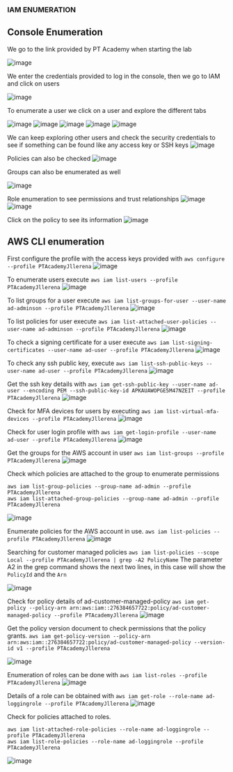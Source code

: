 
### IAM ENUMERATION

## Console Enumeration

We go to the link provided by PT Academy when starting the lab 

![image](https://user-images.githubusercontent.com/46797181/222305461-92c6103b-7fd2-4557-b2a1-fba4afc3657c.png)

We enter the credentials provided to log in the console, then we go to IAM and click on users

![image](https://user-images.githubusercontent.com/46797181/222305911-211d23db-6fab-482f-a87d-2806eab1ca7a.png)

To enumerate a user we click on a user and explore the different tabs

![image](https://user-images.githubusercontent.com/46797181/222306135-e811b5f1-b284-42c8-903d-dca7ef2ed622.png)
![image](https://user-images.githubusercontent.com/46797181/222306169-315f1edb-5e22-443e-8a18-9716a26dd369.png)
![image](https://user-images.githubusercontent.com/46797181/222306289-649f2c0b-9812-4c0e-8111-784e5d07d6cb.png)
![image](https://user-images.githubusercontent.com/46797181/222306308-2cb9afb4-cdf3-49a4-8a4a-9d185a5f2594.png)
![image](https://user-images.githubusercontent.com/46797181/222306346-0d9e3cc9-3c58-422d-b0dc-68336f76c6ea.png)

We can keep exploring other users and check the security credentials to see if something can be found like any access key or SSH keys
![image](https://user-images.githubusercontent.com/46797181/222307055-e644b9f2-b78b-41db-a1c3-c27a22b5359d.png)

Policies can also be checked
![image](https://user-images.githubusercontent.com/46797181/222307266-558b2985-aff4-4731-808c-d1c15883ea90.png)

Groups can also be enumerated as well

![image](https://user-images.githubusercontent.com/46797181/222307487-bad77e27-aa2f-407b-bef8-9af13a119341.png)

Role enumeration to see permissions and trust relationships
![image](https://user-images.githubusercontent.com/46797181/222308959-f7fe6791-3c8d-499c-88aa-ae5c2a046d45.png)
![image](https://user-images.githubusercontent.com/46797181/222309018-9c17c2a4-8761-4bb5-ab9b-b80aff991f2a.png)

Click on the policy to see its information
![image](https://user-images.githubusercontent.com/46797181/222309188-dc71104e-d8f8-4cc7-b5c8-1e6c9ded4ca5.png)

## AWS CLI enumeration 
First configure the profile with the access keys provided with `aws configure --profile PTAcademyJllerena`
![image](https://user-images.githubusercontent.com/46797181/222309574-1c5a6164-bca7-4e53-a89b-c20dbb2221bb.png)

To enumerate users execute `aws iam list-users --profile PTAcademyJllerena`
![image](https://user-images.githubusercontent.com/46797181/222309784-414250dd-6f72-42e2-8628-d71cf1218302.png)

To list groups for a user execute `aws iam list-groups-for-user --user-name ad-adminson --profile PTAcademyJllerena`
![image](https://user-images.githubusercontent.com/46797181/222310570-e5c69dc5-1e86-40a9-b3b7-8a5cdf0f30fa.png)

To list policies for user execute `aws iam list-attached-user-policies --user-name ad-adminson --profile PTAcademyJllerena`
![image](https://user-images.githubusercontent.com/46797181/222310891-a9ade260-d59f-4fcf-8370-1acfab2c0c77.png)

To check a signing certificate for a user execute `aws iam list-signing-certificates --user-name ad-user --profile PTAcademyJllerena`
![image](https://user-images.githubusercontent.com/46797181/222311125-26b127b1-b879-4b32-9f1d-a24e27d9cc4b.png)

To check any ssh public key, execute `aws iam list-ssh-public-keys --user-name ad-user --profile PTAcademyJllerena`
![image](https://user-images.githubusercontent.com/46797181/222311542-a050d8a5-92a5-4225-ae27-a8f159070468.png)

Get the ssh key details with `aws iam get-ssh-public-key --user-name ad-user --encoding PEM --ssh-public-key-id APKAUAWOPGE5M47NZEIT --profile PTAcademyJllerena`
![image](https://user-images.githubusercontent.com/46797181/222312198-4525a9b4-9e3a-4fbc-8784-3d7e0f780ddf.png)

Check for MFA devices for users by executing `aws iam list-virtual-mfa-devices --profile PTAcademyJllerena` 
![image](https://user-images.githubusercontent.com/46797181/222312537-326d079e-2330-4c95-b032-718a9a293e6f.png)

Check for user login profile with `aws iam get-login-profile --user-name ad-user --profile PTAcademyJllerena`
![image](https://user-images.githubusercontent.com/46797181/222312980-217d80e9-c7d7-4b29-881c-5eea97f1e2a0.png)

Get the groups for the AWS account in user `aws iam list-groups --profile PTAcademyJllerena`
![image](https://user-images.githubusercontent.com/46797181/222313642-fe76a0cd-4fda-4f7d-a6d1-9f5ea7f2f1e2.png)

Check which policies are attached to the group to enumerate permissions

```
aws iam list-group-policies --group-name ad-admin --profile PTAcademyJllerena
aws iam list-attached-group-policies --group-name ad-admin --profile PTAcademyJllerena

```
![image](https://user-images.githubusercontent.com/46797181/222314108-3c9a185e-6b09-40ad-bb4a-949933152d9b.png)

Enumerate policies for the AWS account in use. `aws iam list-policies --profile PTAcademyJllerena`
![image](https://user-images.githubusercontent.com/46797181/222314528-4fa0e9f1-e395-46d1-93f2-1267a344feb4.png)

Searching for customer managed policies `aws iam list-policies --scope Local --profile PTAcademyJllerena | grep -A2 PolicyName`
The parameter A2 in the grep command shows the next two lines, in this case will show the `PolicyId` and the `Arn`

![image](https://user-images.githubusercontent.com/46797181/222317296-03737bdd-2cc8-463e-b317-295bba9651ad.png)

 Check for policy details of ad-customer-managed-policy `aws iam get-policy --policy-arn arn:aws:iam::276384657722:policy/ad-customer-managed-policy --profile PTAcademyJllerena`
![image](https://user-images.githubusercontent.com/46797181/222320559-edfa7e48-6471-4700-886a-0485cac9ae21.png)

Get the policy version document to check permissions that the policy grants. `aws iam get-policy-version --policy-arn arn:aws:iam::276384657722:policy/ad-customer-managed-policy --version-id v1 --profile PTAcademyJllerena`

![image](https://user-images.githubusercontent.com/46797181/222320906-516cc4bb-4480-4553-a4db-1699db9b372e.png)

Enumeration of roles can be done with `aws iam list-roles --profile PTAcademyJllerena` 
![image](https://user-images.githubusercontent.com/46797181/222321108-81ea26ed-1de1-4a66-8c8b-02e7fdd9c492.png)

Details of a role can be obtained with `aws iam get-role --role-name ad-loggingrole --profile PTAcademyJllerena`
![image](https://user-images.githubusercontent.com/46797181/222321252-8a9f477c-8388-41dc-a612-7fd73e78cc1d.png)

Check for policies attached to roles. 
```
aws iam list-attached-role-policies --role-name ad-loggingrole --profile PTAcademyJllerena
aws iam list-role-policies --role-name ad-loggingrole --profile PTAcademyJllerena
```
![image](https://user-images.githubusercontent.com/46797181/222321653-3175fbd6-48d7-4c04-8a17-f15b92b62e4e.png)

